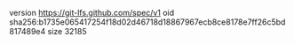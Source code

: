 version https://git-lfs.github.com/spec/v1
oid sha256:b1735e065417254f18d02d46718d18867967ecb8ce8178e7ff26c5bd817489e4
size 32185
